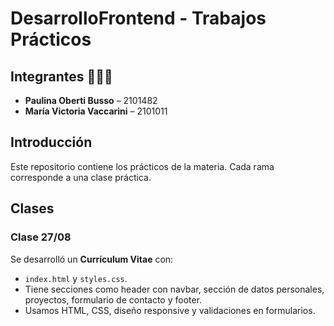 # DesarrolloFrontend - Trabajos Prácticos

## Integrantes 👩🏼‍💻
- **Paulina Oberti Busso** – 2101482  
- **María Victoria Vaccarini** – 2101011  

## Introducción
Este repositorio contiene los prácticos de la materia. Cada rama corresponde a una clase práctica.  

## Clases

### Clase 27/08
Se desarrolló un **Currículum Vitae** con:
- `index.html` y `styles.css`.  
- Tiene secciones como header con navbar, sección de datos personales, proyectos, formulario de contacto y footer.  
- Usamos HTML, CSS, diseño responsive y validaciones en formularios.  


